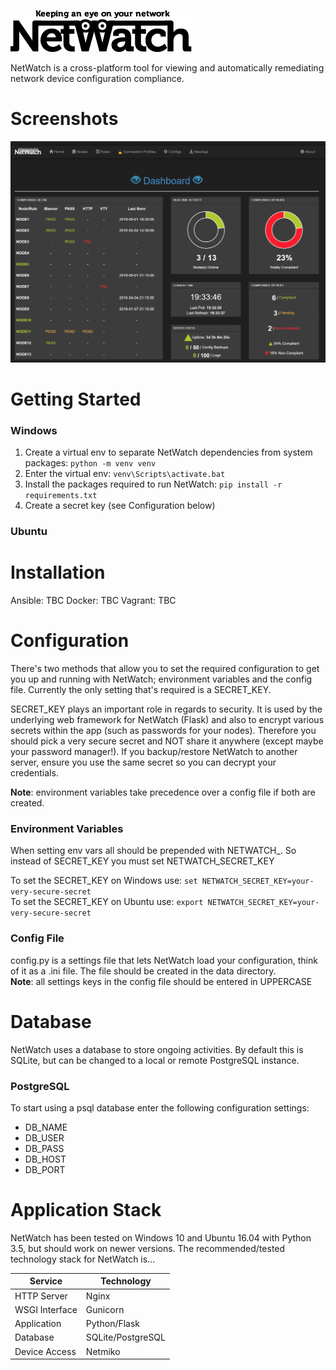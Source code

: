 ![NetWatch](/netwatch/static/img/logo-blk.png?raw=true "NetWatch Logo")

NetWatch is a cross-platform tool for viewing and automatically remediating network device configuration compliance.

# Screenshots
![Screenshot](/screenshot.png?raw=true)


# Getting Started
### Windows
1. Create a virtual env to separate NetWatch dependencies from system packages:
`python -m venv venv`
2. Enter the virtual env:
`venv\Scripts\activate.bat`
3. Install the packages required to run NetWatch:
`pip install -r requirements.txt`
4. Create a secret key (see Configuration below)

### Ubuntu


# Installation
Ansible: TBC
Docker: TBC
Vagrant: TBC



# Configuration
There's two methods that allow you to set the required configuration to get you up and running with NetWatch; environment variables and the config file. Currently the only setting that's required is a SECRET_KEY.

SECRET_KEY plays an important role in regards to security. It is used by the underlying web framework for NetWatch (Flask) and also to encrypt various secrets within the app (such as passwords for your nodes). Therefore you should pick a very secure secret and NOT share it anywhere (except maybe your password manager!). If you backup/restore NetWatch to another server, ensure you use the same secret so you can decrypt your credentials.

**Note**: environment variables take precedence over a config file if both are created.
### Environment Variables
When setting env vars all should be prepended with NETWATCH_.
So instead of SECRET_KEY you must set NETWATCH_SECRET_KEY

To set the SECRET_KEY on Windows use:
`set NETWATCH_SECRET_KEY=your-very-secure-secret`  
To set the SECRET_KEY on Ubuntu use:
`export NETWATCH_SECRET_KEY=your-very-secure-secret`

### Config File
config.py is a settings file that lets NetWatch load your configuration, think of it as a .ini file. The file should be created in the data directory.  
**Note**: all settings keys in the config file should be entered in UPPERCASE


# Database
NetWatch uses a database to store ongoing activities. By default this is SQLite, but can be changed to a local or remote PostgreSQL instance.

### PostgreSQL
To start using a psql database enter the following configuration settings:
- DB_NAME
- DB_USER
- DB_PASS
- DB_HOST
- DB_PORT 



# Application Stack

NetWatch has been tested on Windows 10 and Ubuntu 16.04 with Python 3.5, but should work on newer versions.
The recommended/tested technology stack for NetWatch is...

| Service        | Technology        |
|----------------|-------------------|
| HTTP Server    | Nginx             |
| WSGI Interface | Gunicorn          |
| Application    | Python/Flask      |
| Database       | SQLite/PostgreSQL |
| Device Access  | Netmiko           |